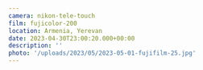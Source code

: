```yaml
---
camera: nikon-tele-touch
film: fujicolor-200
location: Armenia, Yerevan
date: 2023-04-30T23:00:20.000+00:00
description: ''
photo: '/uploads/2023/05/2023-05-01-fujifilm-25.jpg'
---
```

